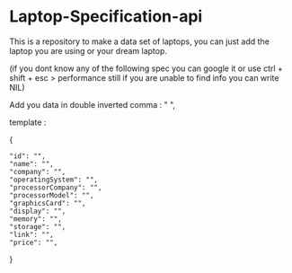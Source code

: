 # Laptop-Specification-api
This is a repository to make a data set of laptops, you can just add the laptop you are using or your dream laptop.


(if you dont know any of the following spec you can google it or use ctrl + shift + esc > performance
still if you are unable to find info you can write NIL)

Add you data in double inverted comma : " ",

template :
 
{

    "id": "",
    "name": "",
    "company": "",
    "operatingSystem": "",
    "processorCompany": "",
    "processorModel": "",
    "graphicsCard": "",
    "display": "",
    "memory": "",
    "storage": "",
    "link": "",
    "price": "",
}
